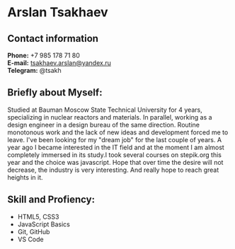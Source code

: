 # **Arslan Tsakhaev**


## **Contact information**
**Phone:** +7 985 178 71 80<br>
**E-mail:** tsakhaev.arslan@yandex.ru<br>
**Telegram:** @tsakh<br>

## **Briefly about Myself:**

Studied at Bauman Moscow State Technical University for 4 years, specializing in nuclear reactors and materials. In parallel, working as a design engineer in a design bureau of the same direction. Routine monotonous work and the lack of new ideas and development forced me to leave. I've been looking for my "dream job" for the last couple of years. A year ago I became interested in the IT field and at the moment I am almost completely immersed in its study.I took several courses on stepik.org this year and the choice was javascript. Hope that over time the desire will not decrease, the industry is very interesting. And really hope to reach great heights in it.

## **Skill and Profiency:**
- HTML5, CSS3
- JavaScript Basics
- Git, GitHub
- VS Code
